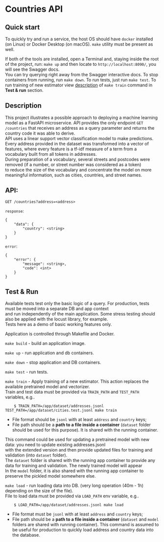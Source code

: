 # Countries API

## Quick start

To quickly try and run a service, the host OS should have `docker` installed (on Linux) or Docker Desktop (on macOS).
`make` utility must be present as well.

If both of the tools are installed, open a Terminal and, staying inside the root of the project, run:
`make up` and then locate to `http://localhost:8090/`, you will see the Swagger docs.\
You can try querying right away from the Swagger interactive docs. To stop containers from running, run `make down`.
To run tests, just run `make test`. To run training of new estimator view [description](#test--run) of `make train` command in **Test & run** section.

## Description

This project illustrates a possible approach to deploying a machine learning model as a FastAPI microservice. API provides the only endpoint `GET /countries` that receives an address as a query parameter and returns the country code it was able to derive.\
API uses a linear support vector classification model to make predictions.\
Every address provided in the dataset was transformed into a vector of features, where every feature is a tf-idf measure of a term from a vocabulary built from all tokens in addresses.\
During preparation of a vocabulary, several streets and postcodes were removed (if a number, or street number was considered as a token)\
to reduce the size of the vocabulary and concentrate the model on more meaningful information, such as cities, countries, and street names.


## API:

`GET /countries?address=<address>`

`response`: 
```
{
    "data": {
        "country": <string>
    }
}
```

`error`:
```
{
    "error": {
        "message": <string>,
        "code": <int>
    }
}
```

## Test & Run

Available tests test only the basic logic of a query. For production, tests must be moved into a separate DB and app context\
and run independently of the main application.
Some stress testing should also be applied with the locust library, for example.\
Tests here as a demo of basic working features only.

Application is controlled through Makefile and Docker.

`make build` - build an application image.

`make up` - run application and db containers.

`make down` - stop application and DB containers.

`make test` - run tests.

`make train` - Apply training of a new estimator. This action replaces the available pretrained model and vectorizer.\
Train and test data must be provided via `TRAIN_PATH` and `TEST_PATH` variables, e.g..
```
    $ TRAIN_PATH=/app/dataset/addresses.jsonl TEST_PATH=/app/dataset/cities.test.jsonl make train
```

- File format should be `jsonl` with at least `address` and `country` keys;
- File path should be a **path to a file inside a container** (`dataset` folder should be used for this purpose). It is shared with the running container.

This command could be used for updating a pretrained model with new data: you need to update existing addresses.jsonl\
with the extended version and then provide updated files for training and validation (into `dataset` folder).\
The `dataset` folder is shared with the running app container to provide any data for training and validation. The newly trained model will appear\
In the `model` folder, it is also shared with the running app container to preserve the pickled model somewhere else.

`make load` - run loading data into DB. (very long operation (40m - 1h) depending on the size of the file).\
File to load data must be provided via `LOAD_PATH` env variable, e.g..
```
    $ LOAD_PATH=/app/dataset/addresses.jsonl make load
```

- File format must be `jsonl` with at least `address` and `country` keys;
- File path should be a **path to a file inside a container** (`dataset` and `model` folders are shared with running container).
This command is assumed to be useful for production to quickly load address and country data into the database.
